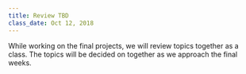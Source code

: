 ```yaml
---
title: Review TBD
class_date: Oct 12, 2018
---
```


While working on the final projects, we will review topics together as a class. The topics will be decided on together as we approach the final weeks.
